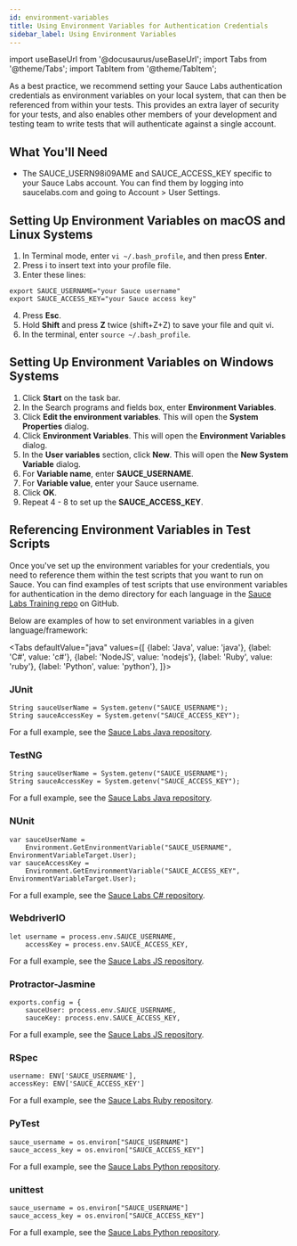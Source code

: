 ```yaml
---
id: environment-variables
title: Using Environment Variables for Authentication Credentials
sidebar_label: Using Environment Variables
---
```


import useBaseUrl from '@docusaurus/useBaseUrl';
import Tabs from '@theme/Tabs';
import TabItem from '@theme/TabItem';

As a best practice, we recommend setting your Sauce Labs authentication credentials as environment variables on your local system, that can then be referenced from within your tests. This provides an extra layer of security for your tests, and also enables other members of your development and testing team to write tests that will authenticate against a single account.

## What You'll Need
* The SAUCE_USERN98i09AME and SAUCE_ACCESS_KEY specific to your Sauce Labs account. You can find them by logging into saucelabs.com and going to Account > User Settings.

## Setting Up Environment Variables on macOS and Linux Systems
1. In Terminal mode, enter `vi ~/.bash_profile`, and then press **Enter**.
2. Press i to insert text into your profile file.
3. Enter these lines:

```
export SAUCE_USERNAME="your Sauce username"
export SAUCE_ACCESS_KEY="your Sauce access key"
```

4. Press **Esc**.
5. Hold **Shift** and press **Z** twice (shift+Z+Z) to save your file and quit vi.
6. In the terminal, enter `source ~/.bash_profile`.

## Setting Up Environment Variables on Windows Systems
1. Click **Start** on the task bar.
2. In the Search programs and fields box, enter **Environment Variables**.
3. Click **Edit the environment variables**. This will open the **System Properties** dialog.
4. Click **Environment Variables**. This will open the **Environment Variables** dialog.
5. In the **User variables** section, click **New**. This will open the **New System Variable** dialog.
6. For **Variable name**, enter **SAUCE_USERNAME**.
7. For **Variable value**, enter your Sauce username.
8. Click **OK**.
9. Repeat 4 - 8 to set up the **SAUCE_ACCESS_KEY**.

## Referencing Environment Variables in Test Scripts
Once you've set up the environment variables for your credentials, you need to reference them within the test scripts that you want to run on Sauce. You can find examples of test scripts that use environment variables for authentication in the demo directory for each language in the [Sauce Labs Training repo](https://github.com/saucelabs-training) on GitHub.

Below are examples of how to set environment variables in a given language/framework:

<Tabs
  defaultValue="java"
  values={[
    {label: 'Java', value: 'java'},
    {label: 'C#', value: 'c#'},
    {label: 'NodeJS', value: 'nodejs'},
    {label: 'Ruby', value: 'ruby'},
    {label: 'Python', value: 'python'},
  ]}>

<TabItem value="java">

### JUnit
```
String sauceUserName = System.getenv("SAUCE_USERNAME");
String sauceAccessKey = System.getenv("SAUCE_ACCESS_KEY");
```
For a full example, see the [Sauce Labs Java repository](https://github.com/saucelabs-training/demo-java/tree/master/selenium-junit4-examples).

### TestNG
```
String sauceUserName = System.getenv("SAUCE_USERNAME");
String sauceAccessKey = System.getenv("SAUCE_ACCESS_KEY");
```

For a full example, see the [Sauce Labs Java repository](https://github.com/saucelabs-training/demo-java/tree/master/selenium-testng-examples).

</TabItem>

<TabItem value="c#">

### NUnit
```
var sauceUserName =
    Environment.GetEnvironmentVariable("SAUCE_USERNAME", EnvironmentVariableTarget.User);     
var sauceAccessKey =
    Environment.GetEnvironmentVariable("SAUCE_ACCESS_KEY", EnvironmentVariableTarget.User);
```

For a full example, see the [Sauce Labs C# repository](https://github.com/saucelabs-training/demo-csharp/tree/master/SauceExamples/SeleniumNunit).

</TabItem>

<TabItem value="nodejs">

### WebdriverIO
```
let username = process.env.SAUCE_USERNAME,
    accessKey = process.env.SAUCE_ACCESS_KEY,

```
For a full example, see the [Sauce Labs JS repository](https://github.com/saucelabs-training/demo-js/tree/main/webdriverio).

### Protractor-Jasmine
```
exports.config = {
    sauceUser: process.env.SAUCE_USERNAME,
    sauceKey: process.env.SAUCE_ACCESS_KEY,
```
For a full example, see the [Sauce Labs JS repository](https://github.com/saucelabs-training/demo-js/tree/main/protractor).

</TabItem>

<TabItem value="ruby">

### RSpec
```
username: ENV['SAUCE_USERNAME'],
accessKey: ENV['SAUCE_ACCESS_KEY']
```
For a full example, see the [Sauce Labs Ruby repository](https://github.com/saucelabs-training/demo-ruby/tree/master/selenium-examples/rspec).

</TabItem>

<TabItem value="python">

### PyTest
```
sauce_username = os.environ["SAUCE_USERNAME"]
sauce_access_key = os.environ["SAUCE_ACCESS_KEY"]
```
For a full example, see the [Sauce Labs Python repository](https://github.com/saucelabs-training/demo-python/tree/main/examples).

### unittest
```
sauce_username = os.environ["SAUCE_USERNAME"]
sauce_access_key = os.environ["SAUCE_ACCESS_KEY"]

```
For a full example, see the [Sauce Labs Python repository](https://github.com/saucelabs-training/demo-python/tree/main/examples).


</TabItem>

</Tabs>
